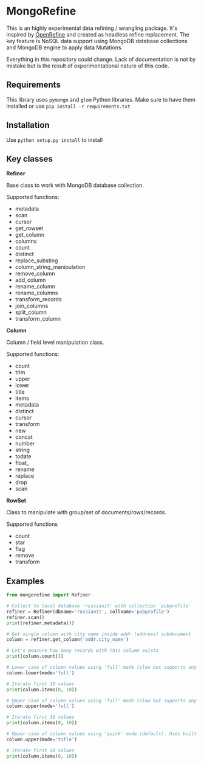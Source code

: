 # MongoRefine

This is an highly experimental data refining / wrangling package. It's inspired by [OpenRefine](https://openrefine.org) and created as headless refine replacement. The key feature is NoSQL data support using MongoDB database collections and MongoDB engine to apply data Mutations. 

Everything in this repository could change. Lack of documentation is not by mistake but is the result of experimentational nature of this code.

## Requirements

This library uses `pymongo` and `glom` Python libraries. Make sure to have them installed or use `pip install -r requirements.txt`

## Installation

Use `python setup.py install` to install

## Key classes

**Refiner**

Base class to work with MongoDB database collection.

Supported functions:

- metadata
- scan
- cursor
- get_rowset
- get_column
- columns
- count
- distinct
- replace_substing
- column_string_manipulation
- remove_column
- add_column
- rename_column
- rename_columns
- transform_records
- join_columns
- split_column
- transform_column


**Column** 

Column / field level manipulation class.

Supported functions:

- count
- trim
- upper
- lower
- title
- items
- metadata
- distinct
- cursor
- transform
- new
- concat
- number
- string
- todate
- float_
- rename
- replace
- drop
- scan

**RowSet**

Class to manipulate with group/set of documents/rows/records.

Supported functions

- count
- star
- flag
- remove
- transform

## Examples


```python
from mongorefine import Refiner

# Collect to local database 'russianit' with collection 'pubprofile'
refiner = Refiner(dbname='russianit', collname='pubprofile')
refiner.scan()
print(refiner.metadata())

# Get single column with city name inside addr (address) subdocument
column = refiner.get_column('addr.city_name')

# Let's measure how many records with this column exists
print(column.count())

# Lower case of column values using 'full' mode (slow but supports any encoding)
column.lower(mode='full')

# Iterate first 10 values 
print(column.items(0, 10))

# Upper case of column values using 'full' mode (slow but supports any encoding)
column.upper(mode='full')

# Iterate first 10 values 
print(column.items(0, 10))

# Upper case of column values using 'quick' mode (default). Uses built-in encoding in MongoDB database instance. 
column.upper(mode='title')

# Iterate first 10 values 
print(column.items(0, 10))

```

